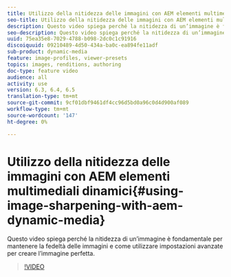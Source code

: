 ```yaml
---
title: Utilizzo della nitidezza delle immagini con AEM elementi multimediali dinamici
seo-title: Utilizzo della nitidezza delle immagini con AEM elementi multimediali dinamici
description: Questo video spiega perché la nitidezza di un’immagine è fondamentale per mantenere la fedeltà delle immagini e come utilizzare impostazioni avanzate per creare l’immagine perfetta.
seo-description: Questo video spiega perché la nitidezza di un’immagine è fondamentale per mantenere la fedeltà delle immagini e come utilizzare impostazioni avanzate per creare l’immagine perfetta.
uuid: 75ea35e8-7029-4788-b098-2dc0c1c91916
discoiquuid: 09210489-4d50-434a-ba0c-ea894fe11adf
sub-product: dynamic-media
feature: image-profiles, viewer-presets
topics: images, renditions, authoring
doc-type: feature video
audience: all
activity: use
version: 6.3, 6.4, 6.5
translation-type: tm+mt
source-git-commit: 9cf01dbf9461df4cc96d5bd0a96c0d4d900af089
workflow-type: tm+mt
source-wordcount: '147'
ht-degree: 0%

---
```



# Utilizzo della nitidezza delle immagini con AEM elementi multimediali dinamici{#using-image-sharpening-with-aem-dynamic-media}

Questo video spiega perché la nitidezza di un’immagine è fondamentale per mantenere la fedeltà delle immagini e come utilizzare impostazioni avanzate per creare l’immagine perfetta.

>[!VIDEO](https://demos-pub.assetsadobe.com/etc/dam/viewers/s7viewers/html5/VideoViewer.html?asset=%2Fcontent%2Fdam%2Fdm-public-facing-upgrade-portal-video%2F04_DynamicImagery_AdvancedSettings_071917_BH.mp4&amp;config=/etc/dam/presets/viewer/Video_social&amp;serverUrl=https%3A%2F%2Fadobedemo62-h.assetsadobe.com%2Fis%2Fimage%2F&amp;contenturl=%2F&amp;config2=/etc/dam/presets/analytics&amp;videoserverurl=https://gateway-na.assetsadobe.com/DMGateway/public/demoCo&amp;posterimage=/content/dam/dm-public-facing-upgrade-portal-video/04_DynamicImagery_AdvancedSettings_071917_BH.mp4)
